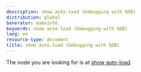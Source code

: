 ```yaml
---
description: show auto-load (Debugging with GDB)
distribution: global
Generator: makeinfo
keywords: show auto-load (Debugging with GDB)
lang: en
resource-type: document
title: show auto-load (Debugging with GDB)
---
```

The node you are looking for is at [show auto-load](Auto_002dloading.html#show-auto_002dload).
